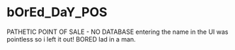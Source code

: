 # bOrEd_DaY_POS
PATHETIC POINT OF SALE - NO DATABASE 
entering the name in the UI was pointless so i left it out! BORED lad in a man.
